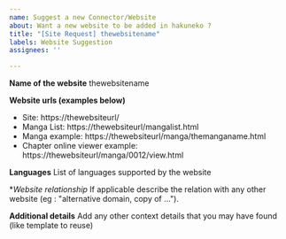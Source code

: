 ```yaml
---
name: Suggest a new Connector/Website
about: Want a new website to be added in hakuneko ?
title: "[Site Request] thewebsitename"
labels: Website Suggestion
assignees: ''

---
```


**Name of the website**
thewebsitename

**Website urls (examples below)**
- Site: https://thewebsiteurl/
- Manga List: https://thewebsiteurl/mangalist.html
- Manga example: https://thewebsiteurl/manga/themanganame.html
- Chapter online viewer example: https://thewebsiteurl/manga/0012/view.html

**Languages**
List of languages supported by the website

**Website relationship*
If applicable describe the relation with any other website (eg : "alternative domain, copy of ...").

**Additional details**
Add any other context details that you may have found (like template to reuse)
